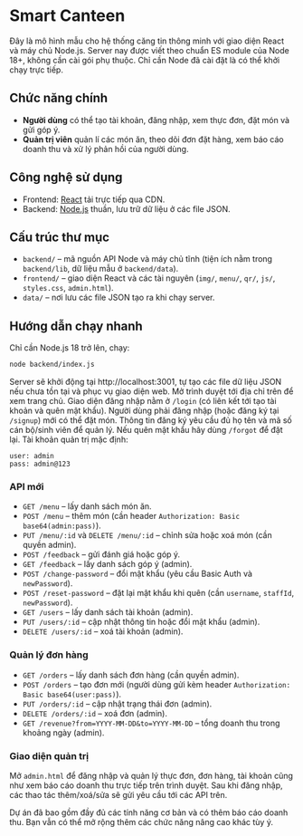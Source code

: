 # Smart Canteen

Đây là mô hình mẫu cho hệ thống căng tin thông minh với giao diện React và máy chủ Node.js.
Server nay được viết theo chuẩn ES module của Node 18+, không cần cài gói phụ thuộc.
Chỉ cần Node đã cài đặt là có thể khởi chạy trực tiếp.

## Chức năng chính
- **Người dùng** có thể tạo tài khoản, đăng nhập, xem thực đơn, đặt món và gửi góp ý.
- **Quản trị viên** quản lí các món ăn, theo dõi đơn đặt hàng, xem báo cáo doanh thu và xử lý phản hồi của người dùng.

## Công nghệ sử dụng
- Frontend: [React](https://react.dev/) tải trực tiếp qua CDN.
- Backend: [Node.js](https://nodejs.org/) thuần, lưu trữ dữ liệu ở các file JSON.

## Cấu trúc thư mục
- `backend/` – mã nguồn API Node và máy chủ tĩnh (tiện ích nằm trong `backend/lib`, dữ liệu mẫu ở `backend/data`).
- `frontend/` – giao diện React và các tài nguyên (`img/`, `menu/`, `qr/`, `js/`, `styles.css`, `admin.html`).
- `data/` – nơi lưu các file JSON tạo ra khi chạy server.

## Hướng dẫn chạy nhanh
Chỉ cần Node.js 18 trở lên, chạy:
```bash
node backend/index.js
```
Server sẽ khởi động tại http://localhost:3001, tự tạo các file dữ liệu JSON nếu chưa tồn tại và phục vụ giao diện web.
Mở trình duyệt tới địa chỉ trên để xem trang chủ.
Giao diện đăng nhập nằm ở `/login` (có liên kết tới tạo tài khoản và quên mật khẩu).
Người dùng phải đăng nhập (hoặc đăng ký tại `/signup`) mới có thể đặt món.
Thông tin đăng ký yêu cầu đủ họ tên và mã số cán bộ/sinh viên để quản lý.
Nếu quên mật khẩu hãy dùng `/forgot` để đặt lại.
Tài khoản quản trị mặc định:
```
user: admin
pass: admin@123
```

### API mới

- `GET /menu` – lấy danh sách món ăn.
- `POST /menu` – thêm món (cần header `Authorization: Basic base64(admin:pass)`).
- `PUT /menu/:id` và `DELETE /menu/:id` – chỉnh sửa hoặc xoá món (cần quyền admin).
- `POST /feedback` – gửi đánh giá hoặc góp ý.
- `GET /feedback` – lấy danh sách góp ý (admin).
- `POST /change-password` – đổi mật khẩu (yêu cầu Basic Auth và `newPassword`).
- `POST /reset-password` – đặt lại mật khẩu khi quên (cần `username`, `staffId`, `newPassword`).
- `GET /users` – lấy danh sách tài khoản (admin).
- `PUT /users/:id` – cập nhật thông tin hoặc đổi mật khẩu (admin).
- `DELETE /users/:id` – xoá tài khoản (admin).

### Quản lý đơn hàng
- `GET /orders` – lấy danh sách đơn hàng (cần quyền admin).
- `POST /orders` – tạo đơn mới (người dùng gửi kèm header `Authorization: Basic base64(user:pass)`).
- `PUT /orders/:id` – cập nhật trạng thái đơn (admin).
- `DELETE /orders/:id` – xoá đơn (admin).
- `GET /revenue?from=YYYY-MM-DD&to=YYYY-MM-DD` – tổng doanh thu trong khoảng ngày (admin).

### Giao diện quản trị
Mở `admin.html` để đăng nhập và quản lý thực đơn, đơn hàng, tài khoản cũng như xem báo cáo doanh thu trực tiếp trên trình duyệt. Sau khi đăng nhập, các thao tác thêm/xoá/sửa sẽ gửi yêu cầu tới các API trên.

Dự án đã bao gồm đầy đủ các tính năng cơ bản và có thêm báo cáo doanh thu. Bạn vẫn có thể mở rộng thêm các chức năng nâng cao khác tùy ý.

